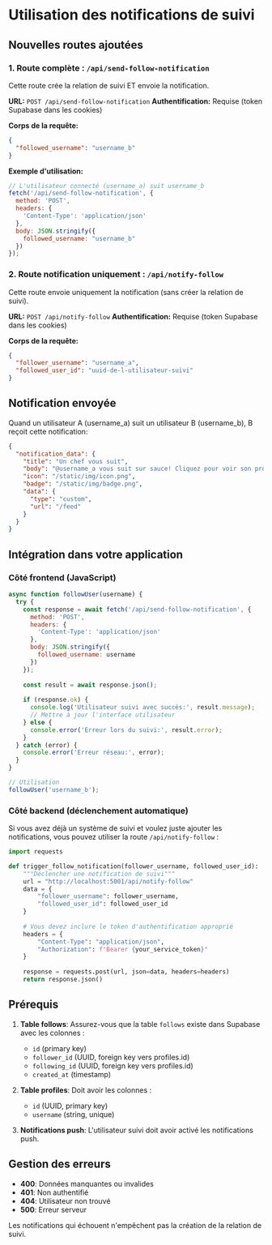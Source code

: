 # Utilisation des notifications de suivi

## Nouvelles routes ajoutées

### 1. Route complète : `/api/send-follow-notification`

Cette route crée la relation de suivi ET envoie la notification.

**URL:** `POST /api/send-follow-notification`
**Authentification:** Requise (token Supabase dans les cookies)

**Corps de la requête:**
```json
{
  "followed_username": "username_b"
}
```

**Exemple d'utilisation:**
```javascript
// L'utilisateur connecté (username_a) suit username_b
fetch('/api/send-follow-notification', {
  method: 'POST',
  headers: {
    'Content-Type': 'application/json'
  },
  body: JSON.stringify({
    followed_username: "username_b"
  })
});
```

### 2. Route notification uniquement : `/api/notify-follow`

Cette route envoie uniquement la notification (sans créer la relation de suivi).

**URL:** `POST /api/notify-follow`
**Authentification:** Requise (token Supabase dans les cookies)

**Corps de la requête:**
```json
{
  "follower_username": "username_a",
  "followed_user_id": "uuid-de-l-utilisateur-suivi"
}
```

## Notification envoyée

Quand un utilisateur A (username_a) suit un utilisateur B (username_b), B reçoit cette notification:

```json
{
  "notification_data": {
    "title": "Un chef vous suit",
    "body": "@username_a vous suit sur sauce! Cliquez pour voir son profil et ses recettes 😋",
    "icon": "/static/img/icon.png",
    "badge": "/static/img/badge.png",
    "data": {
      "type": "custom",
      "url": "/feed"
    }
  }
}
```

## Intégration dans votre application

### Côté frontend (JavaScript)

```javascript
async function followUser(username) {
  try {
    const response = await fetch('/api/send-follow-notification', {
      method: 'POST',
      headers: {
        'Content-Type': 'application/json'
      },
      body: JSON.stringify({
        followed_username: username
      })
    });
    
    const result = await response.json();
    
    if (response.ok) {
      console.log('Utilisateur suivi avec succès:', result.message);
      // Mettre à jour l'interface utilisateur
    } else {
      console.error('Erreur lors du suivi:', result.error);
    }
  } catch (error) {
    console.error('Erreur réseau:', error);
  }
}

// Utilisation
followUser('username_b');
```

### Côté backend (déclenchement automatique)

Si vous avez déjà un système de suivi et voulez juste ajouter les notifications, vous pouvez utiliser la route `/api/notify-follow` :

```python
import requests

def trigger_follow_notification(follower_username, followed_user_id):
    """Déclencher une notification de suivi"""
    url = "http://localhost:5001/api/notify-follow"
    data = {
        "follower_username": follower_username,
        "followed_user_id": followed_user_id
    }
    
    # Vous devez inclure le token d'authentification approprié
    headers = {
        "Content-Type": "application/json",
        "Authorization": f"Bearer {your_service_token}"
    }
    
    response = requests.post(url, json=data, headers=headers)
    return response.json()
```

## Prérequis

1. **Table follows**: Assurez-vous que la table `follows` existe dans Supabase avec les colonnes :
   - `id` (primary key)
   - `follower_id` (UUID, foreign key vers profiles.id)
   - `following_id` (UUID, foreign key vers profiles.id)
   - `created_at` (timestamp)

2. **Table profiles**: Doit avoir les colonnes :
   - `id` (UUID, primary key)
   - `username` (string, unique)

3. **Notifications push**: L'utilisateur suivi doit avoir activé les notifications push.

## Gestion des erreurs

- **400**: Données manquantes ou invalides
- **401**: Non authentifié
- **404**: Utilisateur non trouvé
- **500**: Erreur serveur

Les notifications qui échouent n'empêchent pas la création de la relation de suivi.
